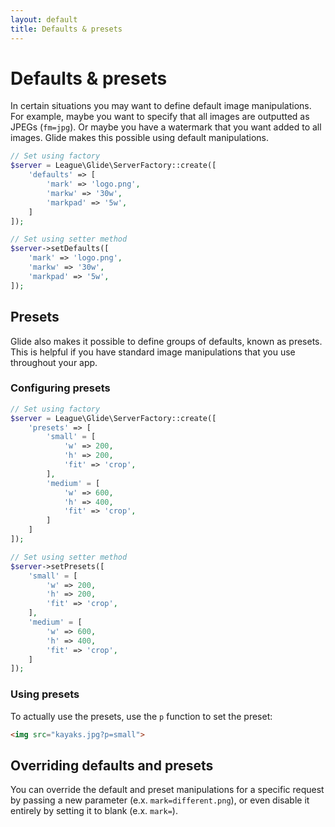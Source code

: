 ```yaml
---
layout: default
title: Defaults & presets
---
```


# Defaults & presets

In certain situations you may want to define default image manipulations. For example, maybe you want to specify that all images are outputted as JPEGs (`fm=jpg`). Or maybe you have a watermark that you want added to all images. Glide makes this possible using default manipulations.

~~~ php
// Set using factory
$server = League\Glide\ServerFactory::create([
    'defaults' => [
        'mark' => 'logo.png',
        'markw' => '30w',
        'markpad' => '5w',
    ]
]);

// Set using setter method
$server->setDefaults([
    'mark' => 'logo.png',
    'markw' => '30w',
    'markpad' => '5w',
]);
~~~

## Presets

Glide also makes it possible to define groups of defaults, known as presets. This is helpful if you have standard image manipulations that you use throughout your app.

### Configuring presets

~~~ php
// Set using factory
$server = League\Glide\ServerFactory::create([
    'presets' => [
        'small' = [
            'w' => 200,
            'h' => 200,
            'fit' => 'crop',
        ],
        'medium' = [
            'w' => 600,
            'h' => 400,
            'fit' => 'crop',
        ]
    ]
]);

// Set using setter method
$server->setPresets([
    'small' = [
        'w' => 200,
        'h' => 200,
        'fit' => 'crop',
    ],
    'medium' = [
        'w' => 600,
        'h' => 400,
        'fit' => 'crop',
    ]
]);
~~~

### Using presets

To actually use the presets, use the `p` function to set the preset:

~~~ html
<img src="kayaks.jpg?p=small">
~~~

## Overriding defaults and presets

You can override the default and preset manipulations for a specific request by passing a new parameter (e.x. `mark=different.png`), or even disable it entirely by setting it to blank (e.x. `mark=`).